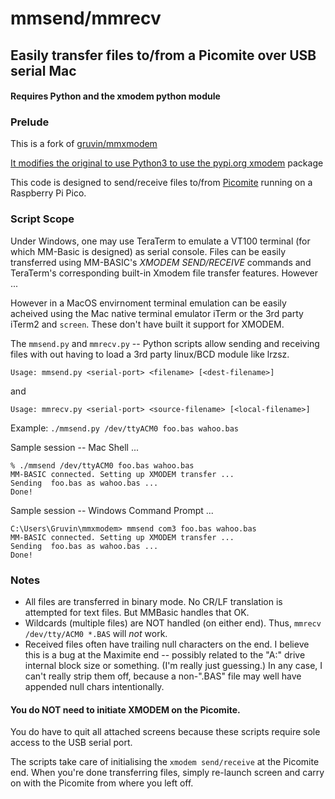 # mmsend/mmrecv
## Easily transfer files to/from a Picomite over USB serial Mac
#### Requires Python and the xmodem python module

### 

### Prelude

This is a fork of <a href="https://github.com/gruvin/mmxmodem">gruvin/mmxmodem</aa>

It modifies the original to use Python3 to use the pypi.org  <a href="http://packages.python.org/xmodem">xmodem</a> package

This code is designed to send/receive files to/from   <a href="https://geoffg.net/picomite.html">Picomite</a> running on a Raspberry Pi Pico. 

### Script Scope

Under Windows, one may use TeraTerm to emulate a VT100 terminal (for which MM-Basic is designed) as serial console. Files can be easily transferred using MM-BASIC's _XMODEM SEND/RECEIVE_ commands and TeraTerm's corresponding built-in Xmodem file transfer features. However ...

However in a MacOS envirnoment terminal emulation can be easily acheived using the Mac native terminal emulator iTerm or the 3rd party iTerm2 and ```screen```. These don't have built it support for XMODEM.


The  ```mmsend.py``` and ```mmrecv.py``` -- Python scripts allow sending and receiving files with out having to load a 3rd party linux/BCD module like lrzsz.

    Usage: mmsend.py <serial-port> <filename> [<dest-filename>]

and

    Usage: mmrecv.py <serial-port> <source-filename> [<local-filename>]

Example: ```./mmsend.py /dev/ttyACM0 foo.bas wahoo.bas```

Sample session -- Mac Shell ...

    % ./mmsend /dev/ttyACM0 foo.bas wahoo.bas
    MM-BASIC connected. Setting up XMODEM transfer ...
    Sending  foo.bas as wahoo.bas ...
    Done!

Sample session -- Windows Command Prompt ...

    C:\Users\Gruvin\mmxmodem> mmsend com3 foo.bas wahoo.bas
    MM-BASIC connected. Setting up XMODEM transfer ...
    Sending  foo.bas as wahoo.bas ...
    Done!

### Notes

* All files are transferred in binary mode. No CR/LF translation is attempted for text files. But MMBasic handles that OK.
* Wildcards (multiple files) are NOT handled (on either end). Thus, ```mmrecv /dev/tty/ACM0 *.BAS``` will *not* work.
* Received files often have trailing null characters on the end. I believe this is a bug at the Maximite end -- possibly related to the "A:" drive internal block size or something. (I'm really just guessing.) In any case, I can't really strip them off, because a non-".BAS" file may well have appended null chars intentionally.



#### You do NOT need to initiate XMODEM on the Picomite.

You do have to quit all attached screens because these scripts require sole access to the USB serial port.

The scripts take care of initialising the ```xmodem send/receive``` at the Picomite end. When you're done transferring files, simply re-launch screen and carry on with the Picomite from where you left off.





